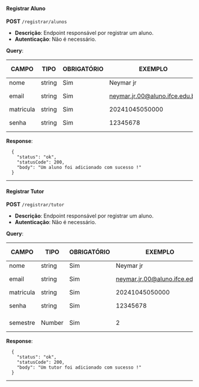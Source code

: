 #### Registrar Aluno

**POST** `/registrar/alunos`

- **Descrição**: Endpoint responsável por registrar um aluno.
- **Autenticação**: Não é necessário.

**Query**:

| CAMPO        | TIPO   | OBRIGATÓRIO   | EXEMPLO                        | VALORES ACEITOS                |
| ------------ | ------ | ------------- | ------------------------------ | ------------------------------ |
| nome         | string | Sim           | Neymar jr                      |                                |
| email        | string | Sim           | neymar.jr.00@aluno.ifce.edu.br | somente @aluno.ifce.edu.br     |
| matricula    | string | Sim           | 20241045050000                 |                                |
| senha        | string | Sim           | 12345678                       | De 8 até - caracteres          |

**Response**:

```
  {
    "status": "ok",
    "statusCode": 200,
    "body": "Um aluno foi adicionado com sucesso !"
  }

```

---

#### Registrar Tutor

**POST** `/registrar/tutor`

- **Descrição**: Endpoint responsável por registrar um aluno.
- **Autenticação**: Não é necessário.

**Query**:

| CAMPO        | TIPO   | OBRIGATÓRIO   | EXEMPLO                        | VALORES ACEITOS                |
| ------------ | ------ | ------------- | ------------------------------ | ------------------------------ |
| nome         | string | Sim           | Neymar jr                      |                                |
| email        | string | Sim           | neymar.jr.00@aluno.ifce.edu.br | somente @aluno.ifce.edu.br     |
| matricula    | string | Sim           | 20241045050000                 |                                |
| senha        | string | Sim           | 12345678                       | De 8 até - caracteres          |
| semestre     | Number | Sim           | 2                              | Do 1° até - semestre           |

**Response**:

```
  {
    "status": "ok",
    "statusCode": 200,
    "body": "Um tutor foi adicionado com sucesso !"
  }

```

---
